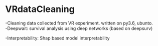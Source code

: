 # VRdataCleaning
-Cleaning data collected from VR experiment. written on py3.6, ubunto.     
-Deepwait: survival analysis using deep networks (based on deepsurv)

-Interpretability: Shap based model interpretability
